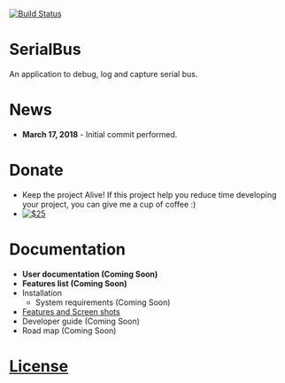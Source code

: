 [![Build Status](https://travis-ci.com/s2swdev/atom-my-prayer-times.svg?branch=master)](https://travis-ci.com/s2swdev/atom-my-prayer-times)

# SerialBus
An application to debug, log and capture serial bus. 

# News
* **March 17, 2018** - Initial commit performed.

# Donate
* Keep the project Alive! If this project help you reduce time developing your project, you can give me a cup of coffee :)
* [![$25](https://img.shields.io/badge/Donate-PayPal-green.svg)](https://www.paypal.com/cgi-bin/webscr?cmd=_s-xclick&hosted_button_id=TP655GMK8V3E2)

# Documentation
* **User documentation (Coming Soon)**
* **Features list (Coming Soon)**
* Installation
	* System requirements (Coming Soon)
* [Features and Screen shots](/Docs/Features-and-Screen-shots.md)
* Developer guide (Coming Soon)
* Road map (Coming Soon)

# [License](LICENSE)
